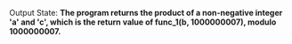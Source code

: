 Output State: **The program returns the product of a non-negative integer 'a' and 'c', which is the return value of func_1(b, 1000000007), modulo 1000000007.**